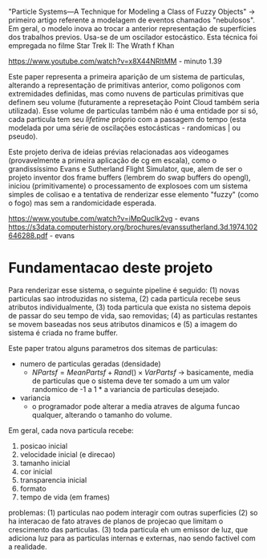 "Particle Systems—A Technique for Modeling a Class of Fuzzy Objects" -> primeiro artigo referente a modelagem de eventos chamados "nebulosos". Em geral, o modelo inova ao trocar a anterior representação de superfícies dos trabalhos previos. Usa-se de um oscilador estocástico. Esta técnica foi empregada no filme Star Trek II: The Wrath f Khan

https://www.youtube.com/watch?v=x8X44NRltMM - minuto 1.39

Este paper representa a primeira aparição de um sistema de particulas, alterando a representação de primitivas anterior, como poligonos com extremidades definidas, mas como nuvens de particulas primitivas que definem seu volume (futuramente a represetação Point Cloud também seria utilizada). Esse volume de particulas também não é uma entidade por si só, cada particula tem seu *lifetime* próprio com a passagem do tempo (esta modelada por uma série de oscilações estocásticas - randomicas | ou pseudo). 

Este projeto deriva de ideias prévias relacionadas aos videogames (provavelmente a primeira aplicação de cg em escala), como o grandissíssimo Evans e Sutherland Flight Simulator, que, alem de ser o projeto inventor dos frame buffers (lembrem do swap buffers do opengl), iniciou (primitivamente) o processamento de explosoes com um sistema simples de colisao e a tentativa de renderizar esse elemento "fuzzy" (como o fogo) mas sem a randomicidade esperada.

https://www.youtube.com/watch?v=iMpQuclk2vg - evans
https://s3data.computerhistory.org/brochures/evanssutherland.3d.1974.102646288.pdf - evans

# Fundamentacao deste projeto
Para renderizar esse sistema, o seguinte pipeline é seguido: (1) novas particulas sao introduzidas no sistema, (2) cada particula recebe seus atributos individualmente, (3) toda particula que exista no sistema depois de passar do seu tempo de vida, sao removidas; (4) as particulas restantes se movem baseadas nos seus atributos dinamicos e (5) a imagem do sistema é criada no frame buffer.

Este paper tratou alguns parametros dos sitemas de particulas:
- numero de particulas geradas (densidade) 
    - $NPartsf = MeanPartsf + Rand( ) × VarPartsf$ -> basicamente, media de particulas que o sistema deve ter somado a um um valor randomico de -1 a 1 * a variancia de particulas desejado. 
- variancia
    - o programador pode alterar a media atraves de alguma funcao qualquer, alterando o tamanho do volume.

Em geral, cada nova particula recebe:
1. posicao inicial
2. velocidade inicial (e direcao)
3. tamanho inicial
4. cor inicial
5. transparencia inicial
6. formato
7. tempo de vida (em frames)

problemas: (1) particulas nao podem interagir com outras superficies (2) so ha interacao de fato atraves de planos de projecao que limitam o crescimento das particulas. (3) toda particula eh um emissor de luz, que adiciona luz para as particulas internas e externas, nao sendo factivel com a realidade.
